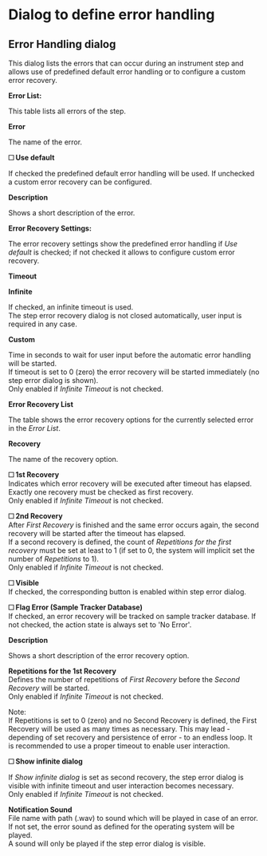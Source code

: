 # Dialog to define error handling

## Error Handling dialog

This dialog lists the errors that can occur during an instrument step and allows use of predefined default error handling or to configure a custom error recovery.

&#x20;

**Error List:**

This table lists all errors of the step.

&#x20;

**Error**

The name of the error.

&#x20;

**🞎 Use default**

If checked the predefined default error handling will be used. If unchecked a custom error recovery can be configured.

&#x20;

**Description**

Shows a short description of the error.

&#x20;

**Error Recovery Settings:**

The error recovery settings show the predefined error handling if _Use default_ is checked; if not checked it allows to configure custom error recovery.

&#x20;

**Timeout**

**Infinite**

If checked, an infinite timeout is used.\
The step error recovery dialog is not closed automatically, user input is required in any case.

&#x20;

**Custom**

Time in seconds to wait for user input before the automatic error handling will be started.\
If timeout is set to 0 (zero) the error recovery will be started immediately (no step error dialog is shown).\
Only enabled if _Infinite Timeout_ is not checked.

&#x20;

**Error Recovery List**

The table shows the error recovery options for the currently selected error in the _Error List_.

&#x20;

**Recovery**

The name of the recovery option.

&#x20;

**🞎 1st Recovery**\
Indicates which error recovery will be executed after timeout has elapsed. Exactly one recovery must be checked as first recovery.\
Only enabled if _Infinite Timeout_ is not checked.

&#x20;

**🞎 2nd Recovery**\
After _First Recovery_ is finished and the same error occurs again, the second recovery will be started after the timeout has elapsed.\
If a second recovery is defined, the count of _Repetitions for the first recovery_ must be set at least to 1 (if set to 0, the system will implicit set the number of _Repetitions_ to 1).\
Only enabled if _Infinite Timeout_ is not checked.

&#x20;

**🞎 Visible**\
If checked, the corresponding button is enabled within step error dialog.

&#x20;

**🞎 Flag Error (Sample Tracker Database)**\
If checked, an error recovery will be tracked on sample tracker database. If not checked, the action state is always set to 'No Error'.

&#x20;

**Description**

Shows a short description of the error recovery option.

&#x20;

**Repetitions for the 1st Recovery**\
Defines the number of repetitions of _First Recovery_ before the _Second Recovery_ will be started.\
Only enabled if _Infinite Timeout_ is not checked.

&#x20;

Note:\
If Repetitions is set to 0 (zero) and no Second Recovery is defined, the First Recovery will be used as many times as necessary. This may lead - depending of set recovery and persistence of error - to an endless loop. It is recommended to use a proper timeout to enable user interaction.

&#x20;

**🞎 Show infinite dialog**

If _Show infinite dialog_ is set as second recovery, the step error dialog is visible with infinite timeout and user interaction becomes necessary.\
Only enabled if _Infinite Timeout_ is not checked.

&#x20;

**Notification Sound**\
File name with path (.wav) to sound which will be played in case of an error. If not set, the error sound as defined for the operating system will be played.\
A sound will only be played if the step error dialog is visible.

&#x20;
